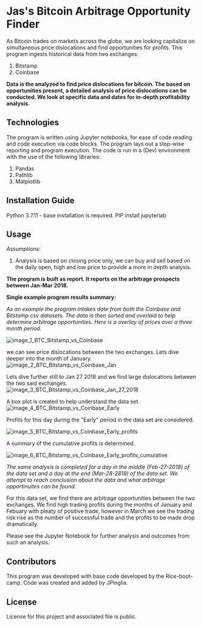 # Jas's Bitcoin Arbitrage Opportunity Finder
As Bitcoin trades on markets across the globe, we are looking capitalize on simultaneous price dislocations and find opportunities for profits. This program ingests historical data from two exchanges:
  1) Bitstamp
  2) Coinbase

**Data is the analyzed to find price dislocations for bitcoin. The based on opportunities present, a detailed analysis of price dislocations can be conducted. We look at specific data and dates for in-depth profitability analysis.**


## Technologies
The program is written using Jupyter notebooks, for ease of code reading and code execution via code blocks. The program lays out a step-wise reporting and program execution. The code is run in a (Dev) environment with the use of the following libraries:
  1) Pandas
  2) Pathlib
  3) Matplotlib

## Installation Guide
Python 3.7.11 - base installation is required.
PIP install jupyterlab

## Usage
*Assumptions:*

1) Analysis is based on closing price only, we can buy and sell based on the daily open, high and low price to provide a more in depth analysis. 

**The program is built as report. It reports on the arbitrage prospects between Jan-Mar 2018.**

**Single example program results summary:**

*As an example the program intakes date from both the Coinbase and Bitstamp csv datasets. The data is then sorted and overlaid to help determine arbitrage opportunities. 
Here is a overlay of prices over a three month period.* 

![image_1_BTC_Bitstamp_vs_Coinbase](https://user-images.githubusercontent.com/95830866/149705436-79432826-f903-43bb-af4e-c6adbcf150e8.PNG)

we can see price dislocations between the two exchanges. Lets dive deeper into the month of January.
![image_2_BTC_Bitstamp_vs_Coinbase_Jan](https://user-images.githubusercontent.com/95830866/149705571-e4e54494-afef-4b0f-a981-0f257df80a04.PNG)

Lets dive further still to Jan 27 2018 and we find large dislocations between the two said exchanges. 
![image_3_BTC_Bitstamp_vs_Coinbase_Jan_27_2018](https://user-images.githubusercontent.com/95830866/149705652-7bc4645c-63ac-469e-a196-461c5ed99c47.PNG)

A box plot is created to help understand the data set. 
![image_4_BTC_Bitstamp_vs_Coinbase_Early](https://user-images.githubusercontent.com/95830866/149705700-887c9817-c0ed-4120-8605-3e73f6bd5feb.PNG)

Profits for this day during the "Early" period in the data set are considered. 

![image_5_BTC_Bitstamp_vs_Coinbase_Early_profits](https://user-images.githubusercontent.com/95830866/149705758-4b89dca0-ebf4-489c-a357-b398f5a3e999.PNG)

A summary of the cumulative profits is determined. 

![image_6_BTC_Bitstamp_vs_Coinbase_Early_profits_cumulative](https://user-images.githubusercontent.com/95830866/149705810-24ff7710-4cf4-4819-8609-dc858187fed9.PNG)

*The same analysis is completed for a day in the middle (Feb-27-2018) of the data set and a day at the end (Mar-28-2818) of the data set. We attempt to reach conclusion about the data and what arbitrage opportinuites can be found.* 

For this data set, we find there are arbitrage opportunities between the two exchanges. We find high trading profits during the months of January and Febuary with pleaty of positive trade, however in March we see the trading risk rise as the number of successful trade and the profits to be made drop dramatically. 

Please see the Jupyter Notebook for further analysis and outcomes from such an analysis.


## Contributors
This program was developed with base code developed by the Rice-boot-camp. Code was created and added by JPinglia. 

## License

License for this project and associated file is public.
